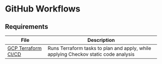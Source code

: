 # GitHub Workflows

## Requirements

| File | Description |
|------|---------|
| [GCP Terraform CI/CD](./gcp-lz-terraform-cicd.yml) | Runs Terraform tasks to plan and apply, while applying Checkov static code analysis |